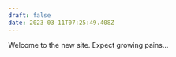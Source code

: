 ```yaml
---
draft: false
date: 2023-03-11T07:25:49.408Z
---
```

Welcome to the new site. Expect growing pains...
